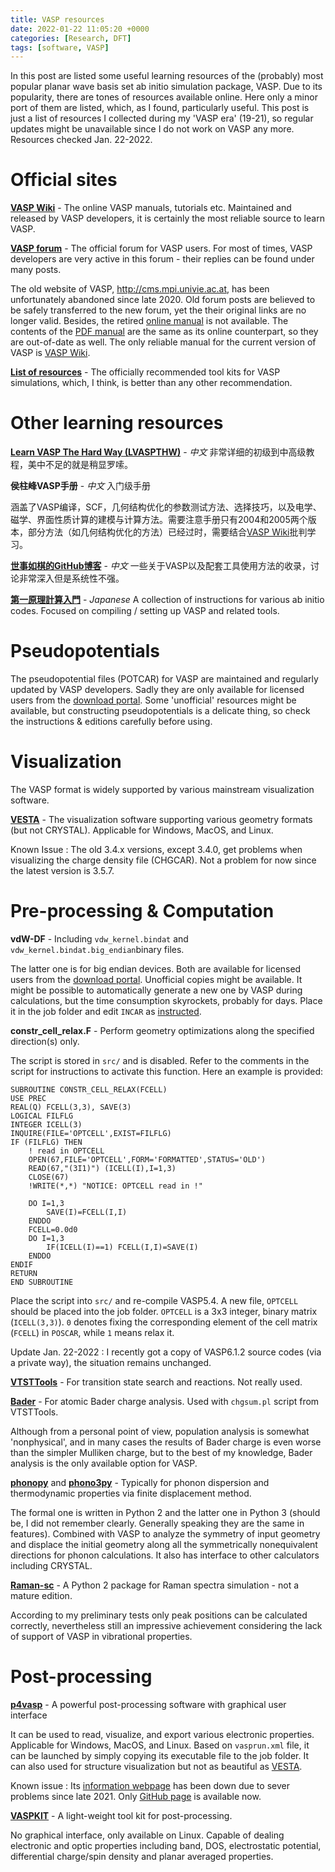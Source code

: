 ```yaml
---
title: VASP resources
date: 2022-01-22 11:05:20 +0000
categories: [Research, DFT]
tags: [software, VASP]
---
```


In this post are listed some useful learning resources of the (probably) most popular planar wave basis set ab initio simulation package, VASP. Due to its popularity, there are tones of resources available online. Here only a minor port of them are listed, which, as I found, particularly useful. This post is just a list of resources I collected during my 'VASP era' (19-21), so regular updates might be unavailable since I do not work on VASP any more. Resources checked Jan. 22-2022. 

# Official sites
[**VASP Wiki**](https://www.vasp.at/wiki/index.php/The_VASP_Manual) - The online VASP manuals, tutorials etc. Maintained and released by VASP developers, it is certainly the most reliable source to learn VASP. 

[**VASP forum**](https://www.vasp.at/forum/) - The official forum for VASP users. For most of times, VASP developers are very active in this forum - their replies can be found under many posts. 

The old website of VASP, <http://cms.mpi.univie.ac.at>, has been unfortunately abandoned since late 2020. Old forum posts are believed to be safely transferred to the new forum, yet the their original links are no longer valid. Besides, the retired [online manual](https://cms.mpi.univie.ac.at/vasp/vasp/vasp.html) is not available. The contents of the [PDF manual](http://cms.mpi.univie.ac.at/vasp/vasp.pdf) are the same as its online counterpart, so they are out-of-date as well. The only reliable manual for the current version of VASP is [VASP Wiki](https://www.vasp.at/wiki/index.php/The_VASP_Manual). 

[**List of resources**](https://www.vasp.at/resources/) - The officially recommended tool kits for VASP simulations, which, I think, is better than any other recommendation. 

# Other learning resources
[**Learn VASP The Hard Way (LVASPTHW)**](https://www.bigbrosci.com/) - *中文* 非常详细的初级到中高级教程，美中不足的就是稍显罗嗦。 

**侯柱峰VASP手册** - *中文* 入门级手册

涵盖了VASP编译，SCF，几何结构优化的参数测试方法、选择技巧，以及电学、磁学、界面性质计算的建模与计算方法。需要注意手册只有2004和2005两个版本，部分方法（如几何结构优化的方法）已经过时，需要结合[VASP Wiki](https://www.vasp.at/wiki/index.php/The_VASP_Manual)批判学习。

[**世事如棋的GitHub博客**](http://blog.wangruixing.cn/2019/05/01/scf/) - *中文* 一些关于VASP以及配套工具使用方法的收录，讨论非常深入但是系统性不强。

[**第一原理計算入門**](https://www5.hp-ez.com/hp/calculations/page1) - *Japanese* A collection of instructions for various ab initio codes. Focused on compiling / setting up VASP and related tools.

# Pseudopotentials
The pseudopotential files (POTCAR) for VASP are maintained and regularly updated by VASP developers. Sadly they are only available for licensed users from the [download portal](https://www.vasp.at/vasp-portal/login/?next=/vasp-portal/). Some 'unofficial' resources might be available, but constructing pseudopotentials is a delicate thing, so check the instructions & editions carefully before using. 

# Visualization
The VASP format is widely supported by various mainstream visualization software. 

[**VESTA**](http://jp-minerals.org/vesta/en/) - The visualization software supporting various geometry formats (but not CRYSTAL). Applicable for Windows, MacOS, and Linux.

Known Issue
: The old 3.4.x versions, except 3.4.0, get problems when visualizing the charge density file (CHGCAR). Not a problem for now since the latest version is 3.5.7. 

# Pre-processing & Computation
**vdW-DF** - Including `vdw_kernel.bindat` and `vdw_kernel.bindat.big_endian`binary files. 

The latter one is for big endian devices. Both are available for licensed users from the [download portal](https://www.vasp.at/vasp-portal/login/?next=/vasp-portal/). Unofficial copies might be available. It might be possible to automatically generate a new one by VASP during calculations, but the time consumption skyrockets, probably for days. Place it in the job folder and edit `INCAR` as [instructed](https://www.vasp.at/wiki/index.php/VdW-DF_functional_of_Langreth_and_Lundqvist_et_al.).

**constr_cell_relax.F** - Perform geometry optimizations along the specified direction(s) only. 

The script is stored in `src/` and is disabled. Refer to the comments in the script for instructions to activate this function. Here an example is provided: 

```FORTRAN
SUBROUTINE CONSTR_CELL_RELAX(FCELL)
USE PREC
REAL(Q) FCELL(3,3), SAVE(3)
LOGICAL FILFLG
INTEGER ICELL(3)
INQUIRE(FILE='OPTCELL',EXIST=FILFLG)
IF (FILFLG) THEN
    ! read in OPTCELL
    OPEN(67,FILE='OPTCELL',FORM='FORMATTED',STATUS='OLD')
    READ(67,"(3I1)") (ICELL(I),I=1,3)
    CLOSE(67)
    !WRITE(*,*) "NOTICE: OPTCELL read in !"

    DO I=1,3
        SAVE(I)=FCELL(I,I)
    ENDDO
    FCELL=0.0d0
    DO I=1,3
        IF(ICELL(I)==1) FCELL(I,I)=SAVE(I)
    ENDDO
ENDIF
RETURN
END SUBROUTINE
```

Place the script into `src/` and re-compile VASP5.4. A new file, `OPTCELL` should be placed into the job folder. `OPTCELL` is a 3x3 integer, binary matrix (`ICELL(3,3)`). `0` denotes fixing the corresponding element of the cell matrix (`FCELL`) in `POSCAR`, while `1` means relax it. 

Update Jan. 22-2022
: I recently got a copy of VASP6.1.2 source codes (via a private way), the situation remains unchanged. 

[**VTSTTools**](https://theory.cm.utexas.edu/vtsttools/index.html) - For transition state search and reactions. Not really used. 

[**Bader**](http://theory.cm.utexas.edu/henkelman/code/bader/) - For atomic Bader charge analysis. Used with `chgsum.pl` script from VTSTTools. 

Although from a personal point of view, population analysis is somewhat 'nonphysical', and in many cases the results of Bader charge is even worse than the simpler Mulliken charge, but to the best of my knowledge, Bader analysis is the only available option for VASP. 

[**phonopy**](https://phonopy.github.io/phonopy/) and [**phono3py**](http://phonopy.github.io/phono3py/) - Typically for phonon dispersion and thermodynamic properties via finite displacement method. 

The formal one is written in Python 2 and the latter one in Python 3 (should be, I did not remember clearly. Generally speaking they are the same in features). Combined with VASP to analyze the symmetry of input geometry and displace the initial geometry along all the symmetrically nonequivalent directions for phonon calculations. It also has interface to other calculators including CRYSTAL. 

[**Raman-sc**](https://github.com/raman-sc/VASP) - A Python 2 package for Raman spectra simulation - not a mature edition.

According to my preliminary tests only peak positions can be calculated correctly, nevertheless still an impressive achievement considering the lack of support of VASP in vibrational properties. 

# Post-processing
[**p4vasp**](https://github.com/orest-d/p4vasp) - A powerful post-processing software with graphical user interface

It can be used to read, visualize, and export various electronic properties. Applicable for Windows, MacOS, and Linux. Based on `vasprun.xml` file, it can be launched by simply copying its executable file to the job folder. It can also used for structure visualization but not as beautiful as [VESTA](http://jp-minerals.org/vesta/en/). 

Known issue
: Its [information webpage](http://www.p4vasp.at/) has been down due to sever problems since late 2021. Only [GitHub page](https://github.com/orest-d/p4vasp) is available now. 

[**VASPKIT**](http://vaspkit.sourceforge.net/) - A light-weight tool kit for post-processing. 

No graphical interface, only available on Linux. Capable of dealing electronic and optic properties including band, DOS, electrostatic potential, differential charge/spin density and planar averaged properties. 